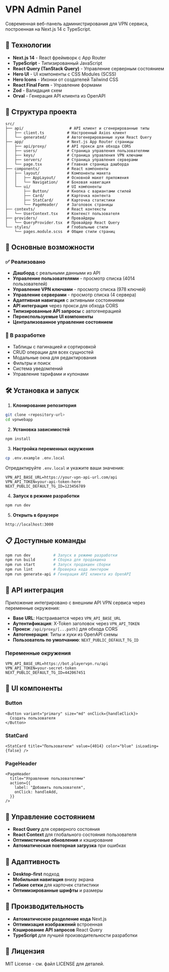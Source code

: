 # VPN Admin Panel

Современная веб-панель администрирования для VPN сервиса, построенная на Next.js 14 с TypeScript.

## 🚀 Технологии

- **Next.js 14** - React фреймворк с App Router
- **TypeScript** - Типизированный JavaScript
- **React Query (TanStack Query)** - Управление серверным состоянием
- **Hero UI** - UI компоненты с CSS Modules (SCSS)
- **Hero Icons** - Иконки от создателей Tailwind CSS
- **React Final Form** - Управление формами
- **Zod** - Валидация схем
- **Orval** - Генерация API клиента из OpenAPI

## 📁 Структура проекта

```
src/
├── api/                    # API клиент и сгенерированные типы
│   ├── client.ts          # Настроенный Axios клиент
│   └── generated/         # Автогенерированные хуки React Query
├── app/                   # Next.js App Router страницы
│   ├── api/proxy/         # API прокси для обхода CORS
│   ├── users/             # Страница управления пользователями
│   ├── keys/              # Страница управления VPN ключами
│   ├── servers/           # Страница управления серверами
│   └── page.tsx           # Главная страница дашборда
├── components/            # React компоненты
│   ├── layout/            # Компоненты макета
│   │   ├── AppLayout/     # Основной макет приложения
│   │   └── Navigation/    # Боковая навигация
│   └── ui/                # UI компоненты
│       ├── Button/        # Кнопка с вариантами стилей
│       ├── Card/          # Карточка контента
│       ├── StatCard/      # Карточка статистики
│       └── PageHeader/    # Заголовок страницы
├── contexts/              # React контексты
│   └── UserContext.tsx    # Контекст пользователя
├── providers/             # Провайдеры
│   └── QueryProvider.tsx  # Провайдер React Query
└── styles/                # Глобальные стили
    └── pages.module.scss  # Общие стили страниц
```

## 🎯 Основные возможности

### ✅ Реализовано

- **Дашборд** с реальными данными из API
- **Управление пользователями** - просмотр списка (4014 пользователей)
- **Управление VPN ключами** - просмотр списка (978 ключей)
- **Управление серверами** - просмотр списка (4 сервера)
- **Адаптивная навигация** с активными состояниями
- **API интеграция** через прокси для обхода CORS
- **Типизированные API запросы** с автогенерацией
- **Переиспользуемые UI компоненты**
- **Централизованное управление состоянием**

### 🔄 В разработке

- Таблицы с пагинацией и сортировкой
- CRUD операции для всех сущностей
- Модальные окна для редактирования
- Фильтры и поиск
- Система уведомлений
- Управление тарифами и купонами

## 🛠 Установка и запуск

1. **Клонирование репозитория**

```bash
git clone <repository-url>
cd vpnwebapp
```

2. **Установка зависимостей**

```bash
npm install
```

3. **Настройка переменных окружения**

```bash
cp .env.example .env.local
```

Отредактируйте `.env.local` и укажите ваши значения:

```env
VPN_API_BASE_URL=https://your-vpn-api-url.com/api
VPN_API_TOKEN=your-api-token-here
NEXT_PUBLIC_DEFAULT_TG_ID=123456789
```

4. **Запуск в режиме разработки**

```bash
npm run dev
```

5. **Открыть в браузере**

```
http://localhost:3000
```

## 📋 Доступные команды

```bash
npm run dev          # Запуск в режиме разработки
npm run build        # Сборка для продакшена
npm run start        # Запуск продакшен сборки
npm run lint         # Проверка кода линтером
npm run generate-api # Генерация API клиента из OpenAPI
```

## 🔧 API интеграция

Приложение интегрировано с внешним API VPN сервиса через переменные окружения:

- **Base URL**: Настраивается через `VPN_API_BASE_URL`
- **Аутентификация**: X-Token заголовок через `VPN_API_TOKEN`
- **Прокси**: `/api/proxy/[...path]` для обхода CORS
- **Автогенерация**: Типы и хуки из OpenAPI схемы
- **Пользователь по умолчанию**: `NEXT_PUBLIC_DEFAULT_TG_ID`

### Переменные окружения

```env
VPN_API_BASE_URL=https://bot.playervpn.ru/api
VPN_API_TOKEN=your-secret-token
NEXT_PUBLIC_DEFAULT_TG_ID=442067451
```

## 🎨 UI компоненты

### Button

```tsx
<Button variant="primary" size="md" onClick={handleClick}>
  Создать пользователя
</Button>
```

### StatCard

```tsx
<StatCard title="Пользователи" value={4014} color="blue" isLoading={false} />
```

### PageHeader

```tsx
<PageHeader
  title="Управление пользователями"
  action={{
    label: "Добавить пользователя",
    onClick: handleAdd,
  }}
/>
```

## 🔄 Управление состоянием

- **React Query** для серверного состояния
- **React Context** для глобального состояния пользователя
- **Оптимистичные обновления** и кэширование
- **Автоматическая повторная загрузка** при ошибках

## 📱 Адаптивность

- **Desktop-first** подход
- **Мобильная навигация** внизу экрана
- **Гибкие сетки** для карточек статистики
- **Оптимизированные шрифты** и размеры

## 🚀 Производительность

- **Автоматическое разделение кода** Next.js
- **Оптимизация изображений** встроенная
- **Кэширование API запросов** React Query
- **TypeScript** для лучшей производительности разработки

## 📄 Лицензия

MIT License - см. файл LICENSE для деталей.

